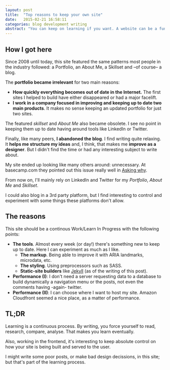 ```yaml
---
layout: post
title:  "Top reasons to keep your own site"
date:   2015-02-21 16:58:11
categories: blog development writing
abstract: "You can keep on learning if you want. A website can be a fun playground."
---
```


## How I got here

Since 2008 until today, this site featured the same patterns most people in the industry followed: a Portfolio, an About Me, a Skillset and –of course– a blog.

The **portfolio became irrelevant** for two main reasons:

+ **How quickly everything becomes out of date in the Internet.** The first sites I helped to build have either disappeared or had a major facelift.
+ **I work in a company focused in improving and keeping up to date two main products**. It makes no sense keeping an updated portfolio for just two sites.

The featured *skillset* and *About Me* also became obsolete. I see no point in keeping them up to date having around tools like LinkedIn or Twitter.

Finally, like many peers, **I abandoned the blog**. I find writing quite relaxing. It **helps me structure my ideas** and, I think, that makes me **improve as a designer**. But I didn't find the time or had any interesting subject to write about.

My site ended up looking like many others around: unnecessary. At basecamp.com they pointed out this issue really well in [Asking why](https://signalvnoise.com/posts/3847-asking-why).

From now on, I'll mainly rely on LinkedIn and Twitter for my *Portfolio*, *About Me* and *Skillset*.

I could also blog in a 3rd party platform, but I find interesting to control and experiment with some things these platforms don't allow.

## The reasons

This site should be a continous Work/Learn In Progress with the following points:

+ **The tools**. Almost every week (or day!) there's something new to keep up to date. Here I can experiment as much as I like.
  + **The markup**. Being able to improve it with ARIA landmarks, microdata, etc.
  + **The styling**. Using preprocessors such as SASS.
  + **Static-site builders** like [Jekyll](http://jekyllrb.com) (as of the writing of this post).
+ **Performance (I)**: I don't need a server requesting data to a database to build dynamically a navigation menu or the posts, not even the comments having -again- twitter.
+ **Performance (II)**: I can choose where I want to host my site. Amazon Cloudfront seemed a nice place, as a matter of performance.

## TL;DR

Learning is a continuous process. By writing, you force yourself to read, research, compare, analyse. That makes you learn eventually.

Also, working in the frontend, it's interesting to keep absolute control on how your site is being built and served to the user.

I might write some poor posts, or make bad design decissions, in this site; but that's part of the learning process.
